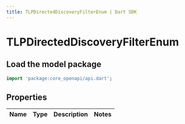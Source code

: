 ```yaml
---
title: TLPDirectedDiscoveryFilterEnum | Dart SDK
---
```


# TLPDirectedDiscoveryFilterEnum

## Load the model package
```dart
import 'package:core_openapi/api.dart';
```

## Properties
Name | Type | Description | Notes
------------ | ------------- | ------------- | -------------




